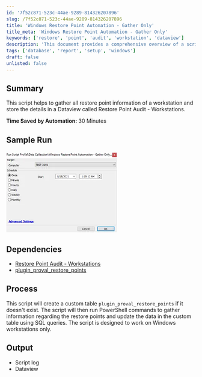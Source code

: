```yaml
---
id: '7f52c871-523c-44ae-9289-814326207896'
slug: /7f52c871-523c-44ae-9289-814326207896
title: 'Windows Restore Point Automation - Gather Only'
title_meta: 'Windows Restore Point Automation - Gather Only'
keywords: ['restore', 'point', 'audit', 'workstation', 'dataview']
description: 'This document provides a comprehensive overview of a script designed to gather and store restore point information for workstations in a Dataview called Restore Point Audit - Workstations. It includes details on dependencies, process, and output, aimed at saving time through automation.'
tags: ['database', 'report', 'setup', 'windows']
draft: false
unlisted: false
---
```


## Summary

This script helps to gather all restore point information of a workstation and store the details in a Dataview called Restore Point Audit - Workstations.

**Time Saved by Automation:** 30 Minutes

## Sample Run

![Sample Run](../../../static/img/docs/7f52c871-523c-44ae-9289-814326207896/image_1_1.webp)

## Dependencies

- [Restore Point Audit - Workstations](/docs/29f1dee2-174e-47e1-ae3a-f233fe55386c)
- [plugin_proval_restore_points](/docs/ebb1d05a-bb80-45e7-a4be-9cc73b8f308d)

## Process

This script will create a custom table `plugin_proval_restore_points` if it doesn't exist. The script will then run PowerShell commands to gather information regarding the restore points and update the data in the custom table using SQL queries. The script is designed to work on Windows workstations only.

## Output

- Script log
- Dataview
